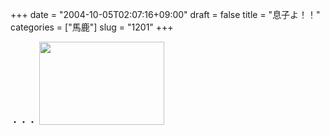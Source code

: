 +++
date = "2004-10-05T02:07:16+09:00"
draft = false
title = "息子よ！！"
categories = ["馬鹿"]
slug = "1201"
+++

・・・
<img src="http://ieiriblog.jugem.jp/?image=4045" width="200" height="133" alt="" class="pict" />
